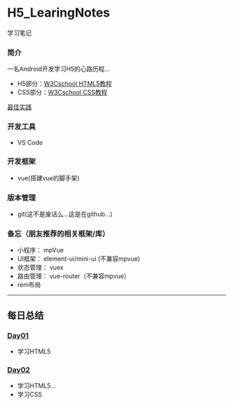 # H5_LearingNotes
学习笔记

### 简介
一名Android开发学习H5的心路历程...

- H5部分：[W3Cschool HTML5教程](https://www.w3cschool.cn/html5/pso92f21.html)
- CSS部分：[W3Cschool CSS教程](https://www.w3cschool.cn/css/)

[最佳实践](https://www.w3cschool.cn/tanzt0/af72kozt.html)

### 开发工具
- VS Code

### 开发框架
- vue(搭建vue的脚手架)

### 版本管理
- git(这不是废话么...这是在github...)

### 备忘（朋友推荐的相关框架/库）
- 小程序： mpVue
- UI框架： element-ui/mini-ui (不兼容mpvue)
- 状态管理： vuex
- 路由管理： vue-router（不兼容mpvue）
- rem布局
----
## 每日总结

### [Day01](/Day01/README.md)
- 学习HTML5

### [Day02](/Day02/README.md)
- 学习HTML5...
- 学习CSS